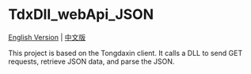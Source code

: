 # TdxDll_webApi_JSON

[English Version](./README.md) | [中文版](./README_CN.md)

This project is based on the Tongdaxin client. It calls a DLL to send GET requests, retrieve JSON data, and parse the JSON.
